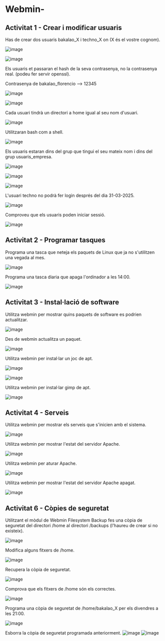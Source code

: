 # Webmin-

## Activitat 1 - Crear i modificar usuaris

Has de crear dos usuaris bakalao_X i techno_X on (X és el vostre cognom).

![image](https://github.com/user-attachments/assets/49c9c90f-7910-4a44-8dde-8a9fa0929fa3)

![image](https://github.com/user-attachments/assets/b1db9dde-362f-46d4-b8e6-6dc0a18d74b3)

Els usuaris et passaran el hash de la seva contrasenya, no la contrasenya real. (podeu fer servir openssl).

Contrasenya de bakalao_florencio --> 12345

![image](https://github.com/user-attachments/assets/019ead10-37e9-47a2-971f-bd45b692f7e6)

![image](https://github.com/user-attachments/assets/22822bcb-84ed-4c95-ac64-50882a96ef80)

Cada usuari tindrà un directori a home igual al seu nom d'usuari.

![image](https://github.com/user-attachments/assets/6cf5f530-395a-478a-a446-af03ac8cd10e)

Utilitzaran bash com a shell.

![image](https://github.com/user-attachments/assets/b3bd93d6-c8d0-45dc-b175-8d365e238b40)

Els usuaris estaran dins del grup que tingui el seu mateix nom i dins del grup usuaris_empresa.

![image](https://github.com/user-attachments/assets/54b98e3a-2b65-4e00-a29f-ff1d349b12b6)

![image](https://github.com/user-attachments/assets/1d2d3374-e75d-47b7-bf31-b453ef3d1242)

![image](https://github.com/user-attachments/assets/75b5631a-2dcf-4ff9-b855-ef711a486c25)

L'usuari techno no podrà fer login després del dia 31-03-2025.

![image](https://github.com/user-attachments/assets/7151cc0b-7cda-4295-91f8-8c1fd2b46080)

Comproveu que els usuaris poden iniciar sessió.

![image](https://github.com/user-attachments/assets/256f24e0-7133-4163-b873-9db0a56dfcf8)

## Activitat 2 - Programar tasques

Programa una tasca que neteja els paquets de Linux que ja no s'utilitzen una vegada al mes.

![image](https://github.com/user-attachments/assets/df353d45-47a6-4c3c-b5fc-582627f002c3)

Programa una tasca diaria que apaga l'ordinador a les 14:00.

![image](https://github.com/user-attachments/assets/8ae8ca0a-4ce7-4cbc-bb9a-4c77a29bc53d)

## Activitat 3 - Instal·lació de software

Utilitza webmin per mostrar quins paquets de software es podrien actualitzar.

![image](https://github.com/user-attachments/assets/49e2f7bf-8ac0-443f-8e4c-1aed587ee114)

Des de webmin actualitza un paquet.

![image](https://github.com/user-attachments/assets/56f39e15-a42a-4623-b920-71383dc85b35)

Utilitza webmin per instal·lar un joc de apt.

![image](https://github.com/user-attachments/assets/4ab25bd4-7d2a-43d3-8900-b73f4f7d8352)

![image](https://github.com/user-attachments/assets/b7109030-66b4-4e5b-8642-d595efbec305)

Utilitza webmin per instal·lar gimp de apt.

![image](https://github.com/user-attachments/assets/a6287504-84f1-43de-ae72-1d4cb03a10b7)

## Activitat 4 - Serveis

Utilitza webmin per mostrar els serveis que s'inicien amb el sistema.

![image](https://github.com/user-attachments/assets/3d7a108f-16df-4591-8ce6-d36d21c35938)

Utilitza webmin per mostrar l'estat del servidor Apache.

![image](https://github.com/user-attachments/assets/f9dc4a7f-734a-4598-ae53-58e7c1863dd8)

Utilitza webmin per aturar Apache.

![image](https://github.com/user-attachments/assets/b534300a-d5e7-4018-8ed8-a5ecee181366)

Utilitza webmin per mostrar l'estat del servidor Apache apagat.

![image](https://github.com/user-attachments/assets/72528499-8a6d-44f0-a406-1e4235b3b14b)

## Activitat 6 - Còpies de seguretat

Utilitzant el mòdul de Webmin Filesystem Backup fes una còpia de seguretat del directori /home al directori /backups (l'haureu de crear si no existeix).

![image](https://github.com/user-attachments/assets/1f6d6f35-4342-4b5a-aa32-9424e23e1027)

Modifica alguns fitxers de /home.

![image](https://github.com/user-attachments/assets/14f21f40-84bc-4876-83e5-d5cdd72eb874)

Recupera la còpia de seguretat.

![image](https://github.com/user-attachments/assets/de83181c-56e9-4c87-afed-b01c8be563f2)

Comprova que els fitxers de /home són els correctes.

![image](https://github.com/user-attachments/assets/99d547e3-027c-47cf-b731-f7c5817304fe)

Programa una còpia de seguretat de /home/bakalao_X per els divendres a les 21:00.

![image](https://github.com/user-attachments/assets/cb9a00b6-753e-49a1-ac2d-e1d0726cbb7f)

Esborra la còpia de seguretat programada anteriorment.
![image](https://github.com/user-attachments/assets/e9695afc-82ea-48e0-a4e7-3f7cddc63922)
![image](https://github.com/user-attachments/assets/32d36605-0cb1-462d-b96c-b01bc603557a)


